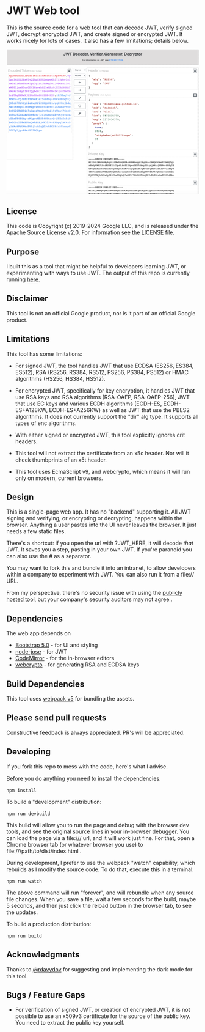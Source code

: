# JWT Web tool

This is the source code for a web tool that can decode JWT, verify signed JWT,
decrypt encrypted JWT, and create signed or encrypted JWT. It works nicely for
lots of cases.  It also has a few limitations; details below.

![screengrab](images/screenshot-20191115-083624.png)

## License

This code is Copyright (c) 2019-2024 Google LLC, and is released under the Apache
Source License v2.0. For information see the [LICENSE](LICENSE) file.

## Purpose

I built this as a tool that might be helpful to developers learning JWT, or
experimenting with ways to use JWT.  The output of this repo is currently
running [here](https://dinochiesa.github.io/jwt/).

## Disclaimer

This tool is not an official Google product, nor is it part of an official
Google product.

## Limitations

This tool has some limitations:
 - For signed JWT, the tool handles JWT that use ECDSA (ES256, ES384, ES512),
   RSA (RS256, RS384, RS512, PS256, PS384, PS512) or HMAC algorithms (HS256,
   HS384, HS512).

 - For encrypted JWT, specifically for key encryption, it handles JWT that use
   RSA keys and RSA algorithms (RSA-OAEP, RSA-OAEP-256), JWT that use EC keys
   and various ECDH algorithms (ECDH-ES, ECDH-ES+A128KW, ECDH-ES+A256KW) as well
   as JWT that use the PBES2 algorithms. It does not currently support the "dir"
   alg type. It supports all types of enc algorithms.

 - With either signed or encrypted JWT, this tool explicitly ignores crit headers.

 - This tool will not extract the certificate from an x5c header. Nor will it check
   thumbprints of an x5t header.

 - This tool uses EcmaScript v9, and webcrypto, which means it will run only on
   modern, current browsers.

## Design

This is a single-page web app. It has no "backend" supporting it. All JWT
signing and verifying, or encrypting or decrypting, happens within the browser.
Anything a user pastes into the UI never leaves the browser. It just needs a few
static files.

There's a shortcut: if you open the url with <baseurl>?JWT_HERE, it will decode *that* JWT.   It
saves you a step, pasting in your own JWT. If you're paranoid you can also use
the # as a separator.

You may want to fork this and bundle it into an intranet, to allow developers
within a company to experiment with JWT. You can also run it from a file:// URL.

From my perspective, there's no security issue with using the [publicly hosted
tool](https://dinochiesa.github.io/jwt/), but your company's security auditors
may not agree..

## Dependencies

The web app depends on
* [Bootstrap 5.0](https://getbootstrap.com/docs/5.0) - for UI and styling
* [node-jose](https://github.com/cisco/node-jose) - for JWT
* [CodeMirror](https://codemirror.net/) - for the in-browser editors
* [webcrypto](https://developer.mozilla.org/en-US/docs/Web/API/Web_Crypto_API) - for generating RSA and ECDSA keys


## Build Dependencies

This tool uses [webpack v5](https://webpack.js.org/) for bundling the assets.


## Please send pull requests

Constructive feedback is always appreciated.
PR's will be appreciated.


## Developing

If you fork this repo to mess with the code, here's what I advise.

Before you do anything you need to install the dependencies.

```
npm install
```

To build a "development" distribution:

```
npm run devbuild
```

This build will allow you to run the page and debug with the browser dev tools,
and see the original source lines in your in-browser debugger. You can load the
page via a file:/// url, and it will work just fine. For that, open a Chrome
browser tab (or whatever browser you use) to
file:///path/to/dist/index.html .

During development, I prefer to use the webpack "watch" capability, which
rebuilds as I modify the source code. To do that, execute this in a terminal:

```
npm run watch
```

The above command will run "forever", and will rebundle when any source file
changes. When you save a file, wait a few seconds for the build, maybe 5
seconds, and then just click the reload button in the browser tab, to see the
updates.


To build a production distribution:

```
npm run build
```

## Acknowledgments

Thanks to <a href='https://github.com/rdavydov'>@rdavydov</a> for suggesting and implementing the dark mode for this tool.

## Bugs / Feature Gaps

* For verification of signed JWT, or creation of encrypted JWT, it is not
  possible to use an x509v3 certificate for the source of the public key. You
  need to extract the public key yourself.

